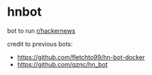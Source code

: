# hnbot

bot to run [r/hackernews](https://reddit.com/r/hackernews)

credit to previous bots:

- https://github.com/fletchto99/hn-bot-docker
- https://github.com/qznc/hn_bot

